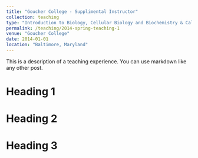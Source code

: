 ```yaml
---
title: "Goucher College - Supplimental Instructor"
collection: teaching
type: "Introduction to Biology, Cellular Biology and Biochemistry & Calculus Through Data and Modeling"
permalink: /teaching/2014-spring-teaching-1
venue: "Goucher College"
date: 2014-01-01
location: "Baltimore, Maryland"
---
```


This is a description of a teaching experience. You can use markdown like any other post.

Heading 1
======

Heading 2
======

Heading 3
======
